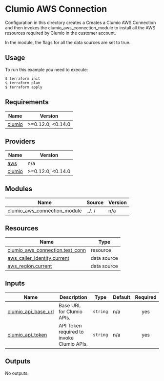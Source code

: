<!-- BEGIN_TF_DOCS -->
# Clumio AWS Connection

Configuration in this directory creates a Creates a Clumio AWS Connection and then invokes the clumio_aws_connection_module to install all the AWS resources required by Clumio in the customer account.

In the module, the flags for all the data sources are set to true.

## Usage
To run this example you need to execute:

```
$ terraform init
$ terraform plan
$ terraform apply
```

## Requirements

| Name | Version           |
|------|-------------------|
| <a name="requirement_clumio"></a> [clumio](#requirement\_clumio) | >=0.12.0, <0.14.0 |

## Providers

| Name | Version           |
|------|-------------------|
| <a name="provider_aws"></a> [aws](#provider\_aws) | n/a               |
| <a name="provider_clumio"></a> [clumio](#provider\_clumio) | >=0.12.0, <0.14.0 |

## Modules

| Name | Source | Version |
|------|--------|---------|
| <a name="module_clumio_aws_connection_module"></a> [clumio\_aws\_connection\_module](#module\_clumio\_aws\_connection\_module) | ../../ | n/a |

## Resources

| Name | Type |
|------|------|
| [clumio_aws_connection.test_conn](https://registry.terraform.io/providers/clumio-code/clumio/latest/docs/resources/aws_connection) | resource |
| [aws_caller_identity.current](https://registry.terraform.io/providers/hashicorp/aws/latest/docs/data-sources/caller_identity) | data source |
| [aws_region.current](https://registry.terraform.io/providers/hashicorp/aws/latest/docs/data-sources/region) | data source |

## Inputs

| Name | Description | Type | Default | Required |
|------|-------------|------|---------|:--------:|
| <a name="input_clumio_api_base_url"></a> [clumio\_api\_base\_url](#input\_clumio\_api\_base\_url) | Base URL for Clumio APIs. | `string` | n/a | yes |
| <a name="input_clumio_api_token"></a> [clumio\_api\_token](#input\_clumio\_api\_token) | API Token required to invoke Clumio APIs. | `string` | n/a | yes |

## Outputs

No outputs.

<!-- END_TF_DOCS -->
